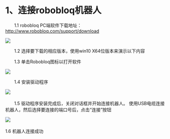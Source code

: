 # 1、连接robobloq机器人

　　1.1 robobloq PC端软件下载地址：http://www.robobloq.com/support/download

![](/img/software/PC_down_ZH.gif)

　　1.2 选择要下载的相应版本，使用win10 X64位版本来演示以下内容

　　1.3 单击Robobloq图标以打开软件　

![](/img/software/ico.png)

　　1.4 安装驱动程序 

![](/img/software/PC_1.gif)　

　　1.5 驱动程序安装完成后，关闭对话框并开始连接机器人。 使用USB电缆连接机器人，然后选择要连接的端口号后，点击“连接”按钮

![](/img/software/PC_2.gif)　

   1.6 机器人连接成功

